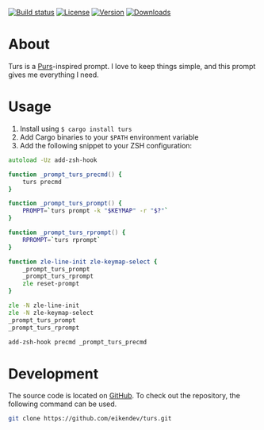 [![Build status](https://img.shields.io/travis/eikendev/turs/master)](https://travis-ci.org/github/eikendev/turs/builds/)
[![License](https://img.shields.io/crates/l/turs)](https://crates.io/crates/turs)
[![Version](https://img.shields.io/crates/v/turs)](https://crates.io/crates/turs)
[![Downloads](https://img.shields.io/crates/d/turs)](https://crates.io/crates/turs)

# About

Turs is a [Purs](https://github.com/xcambar/purs)-inspired prompt.
I love to keep things simple, and this prompt gives me everything I need.

# Usage

1. Install using `$ cargo install turs`
1. Add Cargo binaries to your `$PATH` environment variable
1. Add the following snippet to your ZSH configuration:

```zsh
autoload -Uz add-zsh-hook

function _prompt_turs_precmd() {
	turs precmd
}

function _prompt_turs_prompt() {
	PROMPT=`turs prompt -k "$KEYMAP" -r "$?"`
}

function _prompt_turs_rprompt() {
	RPROMPT=`turs rprompt`
}

function zle-line-init zle-keymap-select {
	_prompt_turs_prompt
	_prompt_turs_rprompt
	zle reset-prompt
}

zle -N zle-line-init
zle -N zle-keymap-select
_prompt_turs_prompt
_prompt_turs_rprompt

add-zsh-hook precmd _prompt_turs_precmd
```

# Development

The source code is located on [GitHub](https://github.com/eikendev/turs).
To check out the repository, the following command can be used.
```bash
git clone https://github.com/eikendev/turs.git
```
